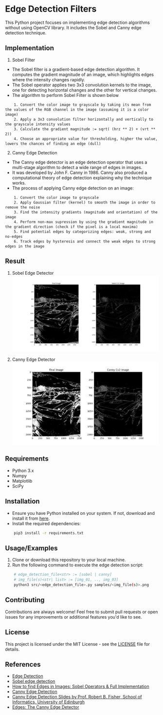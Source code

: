 # Edge Detection Filters

This Python project focuses on implementing edge detection algorithms without using OpenCV library. It includes the Sobel and Canny edge detection technique.

## Implementation

1. Sobel Filter

- The Sobel filter is a gradient-based edge detection algorithm. It computes the gradient magnitude of an image, which highlights edges where the intensity changes rapidly.
- The Sobel operator applies two 3x3 convolution kernels to the image, one for detecting horizontal changes and the other for vertical changes.
- The algorithm to perform Sobel Filter is shown below

```code
    1. Convert the color image to grayscale by taking its mean from the values of the RGB channel in the image (assuming it is a color image)
    2. Apply a 3x3 convolution filter horizontally and vertically to the grayscale intensity values
    3. Calculate the gradient magnitude := sqrt( (hrz ** 2) + (vrt ** 2))
    4. Choose an appropriate value for thresholding, higher the value, lowers the chances of finding an edge (dull)
```

2. Canny Edge Detection

- The Canny edge detector is an edge detection operator that uses a multi-stage algorithm to detect a wide range of edges in images. 
- It was developed by John F. Canny in 1986. Canny also produced a computational theory of edge detection explaining why the technique works. 
- The process of applying Canny edge detection on an image:

```code
    1. Convert the color image to grayscale
    2. Apply Gaussian filter (kernel) to smooth the image in order to remove the noise
    3. Find the intensity gradients (magnitude and orientation) of the image
    4. Perform non-max supression by using the gradient magnitude in the gradient direction (check if the pixel is a local maxima)
    5. Find potential edges by categorizing edges: weak, strong and no-edges
    6. Track edges by hysteresis and connect the weak edges to strong edges in the image
```

## Result

1. Sobel Edge Detector
   ![comparison b/w sobel and custom impl](https://github.com/noobsiecoder/edge-detection-filters/blob/main/results/sobel/1/Figure_2.png?raw=true)

2. Canny Edge Detector
    ![comparison b/w canny and custom impl](https://github.com/noobsiecoder/edge-detection-filters/blob/main/results/canny/1/Figure_2.jpeg?raw=true)

## Requirements

- Python 3.x
- Numpy
- Matplotlib
- SciPy

## Installation

- Ensure you have Python installed on your system. If not, download and install it from [here](https://www.python.org/downloads/).
- Install the required dependencies:

```bash
    pip3 install -r requirements.txt
```

## Usage/Examples

1. Clone or download this repository to your local machine.
2. Run the following command to execute the edge detection script:

```bash
    # edge_detection_file<str> := [sobel | canny]
    # img_file(s)<str| list> := [img_01, .., img_03]
    python3 src/<edge_detection_file>.py samples/<img_file(s)>.png
```

## Contributing

Contributions are always welcome! Feel free to submit pull requests or open issues for any improvements or additional features you'd like to see.

## License

This project is licensed under the MIT License - see the [LICENSE](https://github.com/noobsiecoder/edge-detection-filters/tree/main?tab=MIT-1-ov-file) file for details.

## References

- [Edge Detection](https://en.wikipedia.org/wiki/Edge_detection)
- [Sobel edge detection](https://en.wikipedia.org/wiki/Sobel_operator)
- [How to find Edges in Images: Sobel Operators & Full Implementation](https://www.youtube.com/watch?v=VL8PuOPjVjY)
- [Canny Edge Detection](https://en.wikipedia.org/wiki/Canny_edge_detector)
- [Canny Edge Detection Slides by Prof. Robert B. Fisher, School of Informatics, University of Edinburgh](https://homepages.inf.ed.ac.uk/rbf/AVINVERTED/STEREO/av5_edgesf.pdf)
- [Edges: The Canny Edge Detector](https://homepages.inf.ed.ac.uk/rbf/CVonline/LOCAL_COPIES/MARBLE/low/edges/canny.htm)
